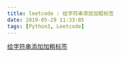 ```yaml
---
title: leetcode : 给字符串添加加粗标签
date: 2019-05-29 11:33:05
tags: [Python3, Leetcode]
---
```


[给字符串添加加粗标签](https://leetcode-cn.com/problems/add-bold-tag-in-string/)

